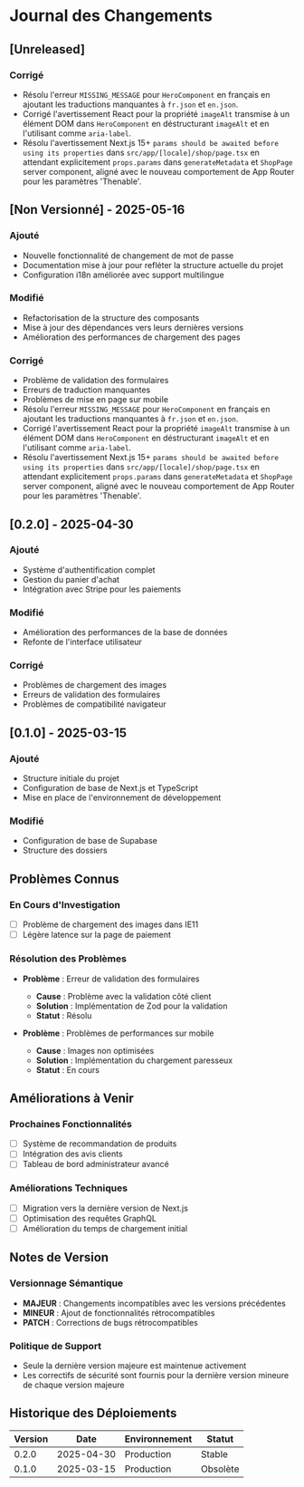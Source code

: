 # Journal des Changements

## [Unreleased]

### Corrigé

- Résolu l'erreur `MISSING_MESSAGE` pour `HeroComponent` en français en ajoutant les traductions manquantes à `fr.json` et `en.json`.
- Corrigé l'avertissement React pour la propriété `imageAlt` transmise à un élément DOM dans `HeroComponent` en déstructurant `imageAlt` et en l'utilisant comme `aria-label`.
- Résolu l'avertissement Next.js 15+ `params should be awaited before using its properties` dans `src/app/[locale]/shop/page.tsx` en attendant explicitement `props.params` dans `generateMetadata` et `ShopPage` server component, aligné avec le nouveau comportement de App Router pour les paramètres 'Thenable'.

## [Non Versionné] - 2025-05-16

### Ajouté

- Nouvelle fonctionnalité de changement de mot de passe
- Documentation mise à jour pour refléter la structure actuelle du projet
- Configuration i18n améliorée avec support multilingue

### Modifié

- Refactorisation de la structure des composants
- Mise à jour des dépendances vers leurs dernières versions
- Amélioration des performances de chargement des pages

### Corrigé

- Problème de validation des formulaires
- Erreurs de traduction manquantes
- Problèmes de mise en page sur mobile
- Résolu l'erreur `MISSING_MESSAGE` pour `HeroComponent` en français en ajoutant les traductions manquantes à `fr.json` et `en.json`.
- Corrigé l'avertissement React pour la propriété `imageAlt` transmise à un élément DOM dans `HeroComponent` en déstructurant `imageAlt` et en l'utilisant comme `aria-label`.
- Résolu l'avertissement Next.js 15+ `params should be awaited before using its properties` dans `src/app/[locale]/shop/page.tsx` en attendant explicitement `props.params` dans `generateMetadata` et `ShopPage` server component, aligné avec le nouveau comportement de App Router pour les paramètres 'Thenable'.

## [0.2.0] - 2025-04-30

### Ajouté

- Système d'authentification complet
- Gestion du panier d'achat
- Intégration avec Stripe pour les paiements

### Modifié

- Amélioration des performances de la base de données
- Refonte de l'interface utilisateur

### Corrigé

- Problèmes de chargement des images
- Erreurs de validation des formulaires
- Problèmes de compatibilité navigateur

## [0.1.0] - 2025-03-15

### Ajouté

- Structure initiale du projet
- Configuration de base de Next.js et TypeScript
- Mise en place de l'environnement de développement

### Modifié

- Configuration de base de Supabase
- Structure des dossiers

## Problèmes Connus

### En Cours d'Investigation

- [ ] Problème de chargement des images dans IE11
- [ ] Légère latence sur la page de paiement

### Résolution des Problèmes

- **Problème** : Erreur de validation des formulaires

  - **Cause** : Problème avec la validation côté client
  - **Solution** : Implémentation de Zod pour la validation
  - **Statut** : Résolu

- **Problème** : Problèmes de performances sur mobile
  - **Cause** : Images non optimisées
  - **Solution** : Implémentation du chargement paresseux
  - **Statut** : En cours

## Améliorations à Venir

### Prochaines Fonctionnalités

- [ ] Système de recommandation de produits
- [ ] Intégration des avis clients
- [ ] Tableau de bord administrateur avancé

### Améliorations Techniques

- [ ] Migration vers la dernière version de Next.js
- [ ] Optimisation des requêtes GraphQL
- [ ] Amélioration du temps de chargement initial

## Notes de Version

### Versionnage Sémantique

- **MAJEUR** : Changements incompatibles avec les versions précédentes
- **MINEUR** : Ajout de fonctionnalités rétrocompatibles
- **PATCH** : Corrections de bugs rétrocompatibles

### Politique de Support

- Seule la dernière version majeure est maintenue activement
- Les correctifs de sécurité sont fournis pour la dernière version mineure de chaque version majeure

## Historique des Déploiements

| Version | Date       | Environnement | Statut   |
| ------- | ---------- | ------------- | -------- |
| 0.2.0   | 2025-04-30 | Production    | Stable   |
| 0.1.0   | 2025-03-15 | Production    | Obsolète |
